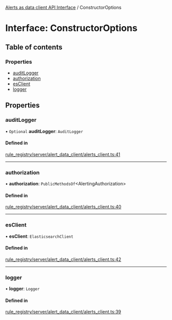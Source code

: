 [Alerts as data client API Interface](../alerts_client_api.md) / ConstructorOptions

# Interface: ConstructorOptions

## Table of contents

### Properties

- [auditLogger](constructoroptions.md#auditlogger)
- [authorization](constructoroptions.md#authorization)
- [esClient](constructoroptions.md#esclient)
- [logger](constructoroptions.md#logger)

## Properties

### auditLogger

• `Optional` **auditLogger**: `AuditLogger`

#### Defined in

[rule_registry/server/alert_data_client/alerts_client.ts:41](https://github.com/dhurley14/kibana/blob/cd896fac629/x-pack/plugins/rule_registry/server/alert_data_client/alerts_client.ts#L41)

___

### authorization

• **authorization**: `PublicMethodsOf`<AlertingAuthorization\>

#### Defined in

[rule_registry/server/alert_data_client/alerts_client.ts:40](https://github.com/dhurley14/kibana/blob/cd896fac629/x-pack/plugins/rule_registry/server/alert_data_client/alerts_client.ts#L40)

___

### esClient

• **esClient**: `ElasticsearchClient`

#### Defined in

[rule_registry/server/alert_data_client/alerts_client.ts:42](https://github.com/dhurley14/kibana/blob/cd896fac629/x-pack/plugins/rule_registry/server/alert_data_client/alerts_client.ts#L42)

___

### logger

• **logger**: `Logger`

#### Defined in

[rule_registry/server/alert_data_client/alerts_client.ts:39](https://github.com/dhurley14/kibana/blob/cd896fac629/x-pack/plugins/rule_registry/server/alert_data_client/alerts_client.ts#L39)
